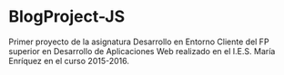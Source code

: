 # BlogProject-JS

Primer proyecto de la asignatura Desarrollo en Entorno Cliente del FP superior
en Desarrollo de Aplicaciones Web realizado en el I.E.S. María Enríquez en el
curso 2015-2016.
